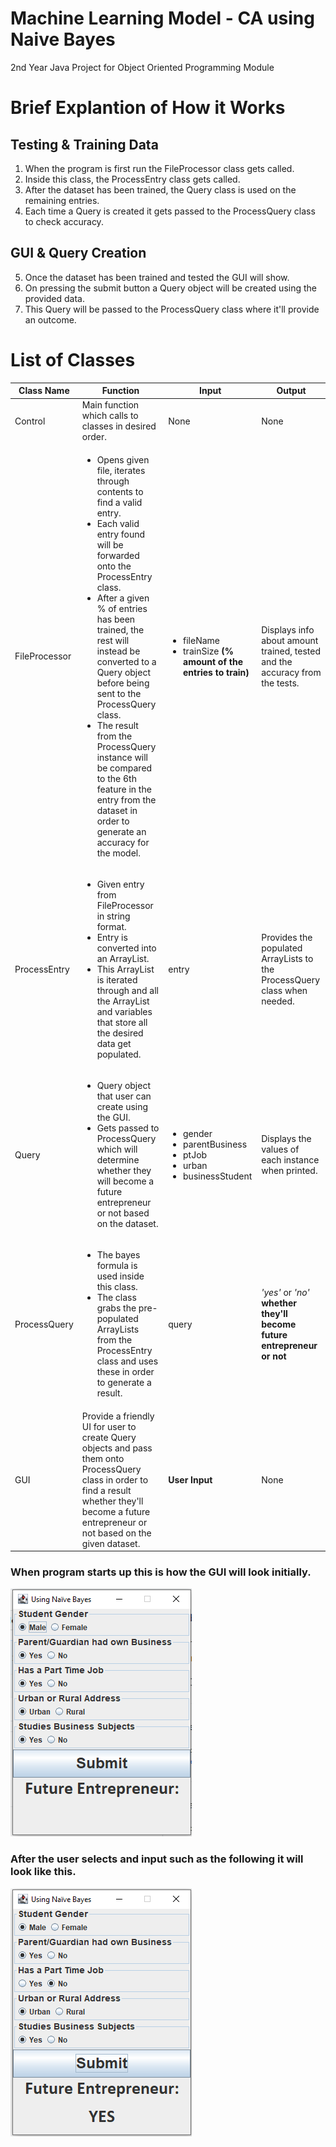 # Machine Learning Model - CA using Naive Bayes
2nd Year Java Project for Object Oriented Programming Module

# Brief Explantion of How it Works

## Testing & Training Data
1. When the program is first run the FileProcessor class gets called.
2. Inside this class, the ProcessEntry class gets called.
3. After the dataset has been trained, the Query class is used on the remaining entries.
4. Each time a Query is created it gets passed to the ProcessQuery class to check accuracy.

## GUI & Query Creation
5. Once the dataset has been trained and tested the GUI will show.
6. On pressing the submit button a Query object will be created using the provided data.
7. This Query will be passed to the ProcessQuery class where it'll provide an outcome.

# List of Classes
Class Name | Function | Input | Output
--- | --- | --- | ---
Control | Main function which calls to classes in desired order. | None | None
FileProcessor | <ul><li>Opens given file, iterates through contents to find a valid entry.</li><li>Each valid entry found will be forwarded onto the ProcessEntry class.</li><li>After a given % of entries has been trained, the rest will instead be converted to a Query object before being sent to the ProcessQuery class.</li><li>The result from the ProcessQuery instance will be compared to the 6th feature in the entry from the dataset in order to generate an accuracy for the model.</li></ul>| <ul><li>fileName</li><li>trainSize **(% amount of the entries to train)** </li></ul> | Displays info about amount trained, tested and the accuracy from the tests.
ProcessEntry | <ul><li>Given entry from FileProcessor in string format.</li><li>Entry is converted into an ArrayList.</li><li>This ArrayList is iterated through and all the ArrayList and variables that store all the desired data get populated.</li></ul> | entry | Provides the populated ArrayLists to the ProcessQuery class when needed.
Query | <ul><li>Query object that user can create using the GUI.</li><li>Gets passed to ProcessQuery which will determine whether they will become a future entrepreneur or not based on the dataset.</li></ul> | <ul><li>gender</li><li>parentBusiness</li><li>ptJob</li><li>urban</li><li>businessStudent</li></ul> | Displays the values of each instance when printed.
ProcessQuery | <ul><li>The bayes formula is used inside this class.</li><li>The class grabs the pre-populated ArrayLists from the ProcessEntry class and uses these in order to generate a result.</li></ul> | query | *'yes'* or *'no'* **whether they'll become future entrepreneur or not**
GUI | Provide a friendly UI for user to create Query objects and pass them onto ProcessQuery class in order to find a result whether they'll become a future entrepreneur or not based on the given dataset. | **User Input** | None

### When program starts up this is how the GUI will look initially.
![alt text](https://github.com/SeanHampson/MLM-CA/blob/main/images/default-gui.png "Default GUI")

### After the user selects and input such as the following it will look like this.
![alt text](https://github.com/SeanHampson/MLM-CA/blob/main/images/selection-gui.png "Selection GUI")
